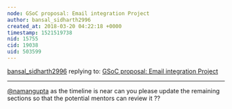 ```yaml
---
node: GSoC proposal: Email integration Project
author: bansal_sidharth2996
created_at: 2018-03-20 04:22:18 +0000
timestamp: 1521519738
nid: 15755
cid: 19038
uid: 503599
---
```




[bansal_sidharth2996](../profile/bansal_sidharth2996) replying to: [GSoC proposal: Email integration Project](../notes/namangupta/02-17-2018/gsoc-proposal)

----
[@namangupta](/profile/namangupta) as the timeline is near can you please update the remaining sections so that the potential mentors can review it ??
